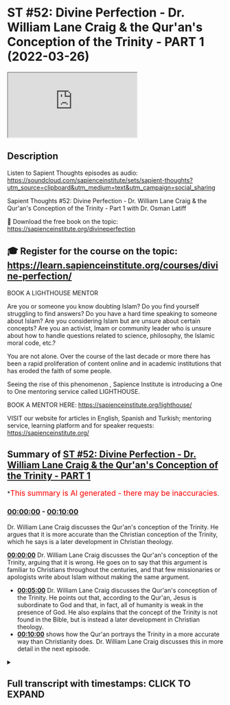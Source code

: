 # ST #52: Divine Perfection - Dr. William Lane Craig & the Qur'an's Conception of the Trinity - PART 1 (2022-03-26)

<iframe loading='lazy' src='https://www.youtube.com/embed/2a3SWU35qxo'></iframe>

## Description

Listen to Sapient Thoughts episodes as audio: https://soundcloud.com/sapienceinstitute/sets/sapient-thoughts?utm_source=clipboard&utm_medium=text&utm_campaign=social_sharing

Sapient Thoughts #52: Divine Perfection - Dr. William Lane Craig & the Qur'an's Conception of the Trinity - Part 1 with Dr. Osman Latiff

📖 Download the free book on the topic: https://sapienceinstitute.org/divineperfection

🎓 Register for the course on the topic: https://learn.sapienceinstitute.org/courses/divine-perfection/
----
BOOK A LIGHTHOUSE MENTOR

Are you or someone you know doubting Islam? Do you find yourself struggling to find answers?  Do you have a hard time speaking to someone about Islam?  Are you considering Islam but are unsure about certain concepts?  Are you an activist, Imam or community leader who is unsure about how to handle questions related to science, philosophy, the Islamic moral code, etc.?

You are not alone.  Over the course of the last decade or more there has been a rapid proliferation of content online and in academic institutions that has eroded the faith of some people.

Seeing the rise of  this phenomenon , Sapience Institute is introducing a One to One mentoring service called LIGHTHOUSE.

BOOK A MENTOR HERE: https://sapienceinstitute.org/lighthouse/

VISIT our website for articles in English, Spanish and Turkish; mentoring service, learning platform and for speaker requests: https://sapienceinstitute.org/

## Summary of [ST #52: Divine Perfection - Dr. William Lane Craig & the Qur'an's Conception of the Trinity - PART 1](https://www.youtube.com/watch?v=2a3SWU35qxo)


*<span style="color:red; font-size:125%">This summary is AI generated - there may be inaccuracies</span>.

### [00:00:00](https://www.youtube.com/watch?v=2a3SWU35qxo&t=0) - [00:10:00](https://www.youtube.com/watch?v=2a3SWU35qxo&t=600)

 Dr. William Lane Craig discusses the Qur'an's conception of the Trinity. He argues that it is more accurate than the Christian conception of the Trinity, which he says is a later development in Christian theology.

**[00:00:00](https://www.youtube.com/watch?v=2a3SWU35qxo&t=0)**  Dr. William Lane Craig discusses the Qur'an's conception of the Trinity, arguing that it is wrong. He goes on to say that this argument is familiar to Christians throughout the centuries, and that few missionaries or apologists write about Islam without making the same argument.
* **[00:05:00](https://www.youtube.com/watch?v=2a3SWU35qxo&t=300)**  Dr. William Lane Craig discusses the Qur'an's conception of the Trinity. He points out that, according to the Qur'an, Jesus is subordinate to God and that, in fact, all of humanity is weak in the presence of God. He also explains that the concept of the Trinity is not found in the Bible, but is instead a later development in Christian theology.
* **[00:10:00](https://www.youtube.com/watch?v=2a3SWU35qxo&t=600)**  shows how the Qur'an portrays the Trinity in a more accurate way than Christianity does. Dr. William Lane Craig discusses this in more detail in the next episode.

<details><summary><h2>Full transcript with timestamps: CLICK TO EXPAND</h2></summary>

[0:00:11](https://youtu.be/2a3SWU35qxo?t=11) now of course we're going through my  
[0:00:13](https://youtu.be/2a3SWU35qxo?t=13) book  
[0:00:14](https://youtu.be/2a3SWU35qxo?t=14) divine perfection christianity and islam  
[0:00:16](https://youtu.be/2a3SWU35qxo?t=16) on sin and salvation published this year  
[0:00:18](https://youtu.be/2a3SWU35qxo?t=18) by sapience institute the book as we  
[0:00:20](https://youtu.be/2a3SWU35qxo?t=20) said before is a response primarily to  
[0:00:24](https://youtu.be/2a3SWU35qxo?t=24) dr william craig in his arguments  
[0:00:26](https://youtu.be/2a3SWU35qxo?t=26) against islamic theism but also it  
[0:00:28](https://youtu.be/2a3SWU35qxo?t=28) covers the writings and the works and  
[0:00:31](https://youtu.be/2a3SWU35qxo?t=31) the arguments made by other christian  
[0:00:34](https://youtu.be/2a3SWU35qxo?t=34) apologists and missionaries and  
[0:00:36](https://youtu.be/2a3SWU35qxo?t=36) evangelists as well including people  
[0:00:38](https://youtu.be/2a3SWU35qxo?t=38) like samuel zwiemer people going all the  
[0:00:40](https://youtu.be/2a3SWU35qxo?t=40) way back to john of damascus thomas  
[0:00:42](https://youtu.be/2a3SWU35qxo?t=42) aquinas billy siekhon and so many others  
[0:00:45](https://youtu.be/2a3SWU35qxo?t=45) as well james langford and so many  
[0:00:47](https://youtu.be/2a3SWU35qxo?t=47) others as well  
[0:00:49](https://youtu.be/2a3SWU35qxo?t=49) we spoke last time about the basic  
[0:00:50](https://youtu.be/2a3SWU35qxo?t=50) introduction behind the book what does  
[0:00:52](https://youtu.be/2a3SWU35qxo?t=52) the book in fact cover why why the book  
[0:00:54](https://youtu.be/2a3SWU35qxo?t=54) in the first place the book is an  
[0:00:56](https://youtu.be/2a3SWU35qxo?t=56) islamic response to clarify the the  
[0:00:59](https://youtu.be/2a3SWU35qxo?t=59) misguiding uh  
[0:01:01](https://youtu.be/2a3SWU35qxo?t=61) accusations about islam made by dr  
[0:01:04](https://youtu.be/2a3SWU35qxo?t=64) william lane craig and others and  
[0:01:06](https://youtu.be/2a3SWU35qxo?t=66) setting the record straight really what  
[0:01:08](https://youtu.be/2a3SWU35qxo?t=68) does the quran really say about these  
[0:01:09](https://youtu.be/2a3SWU35qxo?t=69) things that they claim that it says  
[0:01:12](https://youtu.be/2a3SWU35qxo?t=72) now the first the first argument i'm  
[0:01:14](https://youtu.be/2a3SWU35qxo?t=74) going to make in fact as a response to  
[0:01:16](https://youtu.be/2a3SWU35qxo?t=76) craig is is the first argument that he  
[0:01:18](https://youtu.be/2a3SWU35qxo?t=78) makes himself on his article about the  
[0:01:21](https://youtu.be/2a3SWU35qxo?t=81) concept of god in islam and another one  
[0:01:24](https://youtu.be/2a3SWU35qxo?t=84) called do muslims christians worship the  
[0:01:25](https://youtu.be/2a3SWU35qxo?t=85) same god in his website from his website  
[0:01:27](https://youtu.be/2a3SWU35qxo?t=87) called a reasonable faith and that is  
[0:01:29](https://youtu.be/2a3SWU35qxo?t=89) about the omniscience of of god the  
[0:01:32](https://youtu.be/2a3SWU35qxo?t=92) all-knowing nature of god  
[0:01:34](https://youtu.be/2a3SWU35qxo?t=94) christians have for centuries this  
[0:01:37](https://youtu.be/2a3SWU35qxo?t=97) argument is really important for all of  
[0:01:39](https://youtu.be/2a3SWU35qxo?t=99) us to understand  
[0:01:40](https://youtu.be/2a3SWU35qxo?t=100) christians for for centuries have made  
[0:01:42](https://youtu.be/2a3SWU35qxo?t=102) this argument that the quranic  
[0:01:44](https://youtu.be/2a3SWU35qxo?t=104) conception of the trinity is wrong  
[0:01:48](https://youtu.be/2a3SWU35qxo?t=108) who makes this john of damascus from the  
[0:01:51](https://youtu.be/2a3SWU35qxo?t=111) from early islam this is going back  
[0:01:53](https://youtu.be/2a3SWU35qxo?t=113) almost two thousand years makes this  
[0:01:55](https://youtu.be/2a3SWU35qxo?t=115) argument is far predating william lane  
[0:01:58](https://youtu.be/2a3SWU35qxo?t=118) craig and throughout the centuries they  
[0:02:00](https://youtu.be/2a3SWU35qxo?t=120) built upon that same argument the  
[0:02:02](https://youtu.be/2a3SWU35qxo?t=122) quranic outline of the trinity is wrong  
[0:02:05](https://youtu.be/2a3SWU35qxo?t=125) in fact it's hard pressed to find a  
[0:02:07](https://youtu.be/2a3SWU35qxo?t=127) missionary who doesn't in fact say that  
[0:02:09](https://youtu.be/2a3SWU35qxo?t=129) it's hard for a press to find a  
[0:02:11](https://youtu.be/2a3SWU35qxo?t=131) missionary or an evangelist or a  
[0:02:14](https://youtu.be/2a3SWU35qxo?t=134) christian you know  
[0:02:16](https://youtu.be/2a3SWU35qxo?t=136) apolog apologist who's writing on islam  
[0:02:18](https://youtu.be/2a3SWU35qxo?t=138) in the quran who doesn't make that  
[0:02:20](https://youtu.be/2a3SWU35qxo?t=140) argument so it's more more necessary for  
[0:02:22](https://youtu.be/2a3SWU35qxo?t=142) us therefore to clarify the truth about  
[0:02:24](https://youtu.be/2a3SWU35qxo?t=144) this matter to know of it to be sure of  
[0:02:26](https://youtu.be/2a3SWU35qxo?t=146) it and to see where the christians make  
[0:02:28](https://youtu.be/2a3SWU35qxo?t=148) their mistake and let's start therefore  
[0:02:31](https://youtu.be/2a3SWU35qxo?t=151) in the name of allah the most merciful  
[0:02:33](https://youtu.be/2a3SWU35qxo?t=153) the most compassionate now this is the  
[0:02:35](https://youtu.be/2a3SWU35qxo?t=155) argument william lane craig quotes from  
[0:02:38](https://youtu.be/2a3SWU35qxo?t=158) the quran from chapter 5 verse 1 1 6.  
[0:02:42](https://youtu.be/2a3SWU35qxo?t=162) there is a dialogue between jesus  
[0:02:43](https://youtu.be/2a3SWU35qxo?t=163) between isa al-islam isabel maryam the  
[0:02:46](https://youtu.be/2a3SWU35qxo?t=166) son of mary and god himself allah this  
[0:02:49](https://youtu.be/2a3SWU35qxo?t=169) happens of course in the next life and  
[0:02:51](https://youtu.be/2a3SWU35qxo?t=171) in this verse it begins by saying  
[0:02:56](https://youtu.be/2a3SWU35qxo?t=176) when allah says to jesus  
[0:02:59](https://youtu.be/2a3SWU35qxo?t=179) oh jesus the son of mary  
[0:03:02](https://youtu.be/2a3SWU35qxo?t=182) enter  
[0:03:05](https://youtu.be/2a3SWU35qxo?t=185) did you tell people to take you and your  
[0:03:08](https://youtu.be/2a3SWU35qxo?t=188) mother as two deities besides allah now  
[0:03:12](https://youtu.be/2a3SWU35qxo?t=192) notice something  
[0:03:13](https://youtu.be/2a3SWU35qxo?t=193) these verses if you check them yourself  
[0:03:15](https://youtu.be/2a3SWU35qxo?t=195) they go from 116 to 117 118 chapter 5.  
[0:03:20](https://youtu.be/2a3SWU35qxo?t=200) so my book kind of goes through the  
[0:03:23](https://youtu.be/2a3SWU35qxo?t=203) christian literature and i and i try and  
[0:03:25](https://youtu.be/2a3SWU35qxo?t=205) see how are the christians using these  
[0:03:27](https://youtu.be/2a3SWU35qxo?t=207) verses  
[0:03:28](https://youtu.be/2a3SWU35qxo?t=208) and it's very rare almost never  
[0:03:32](https://youtu.be/2a3SWU35qxo?t=212) do christians bother to mention the  
[0:03:34](https://youtu.be/2a3SWU35qxo?t=214) entire dialogue between allah and jesus  
[0:03:37](https://youtu.be/2a3SWU35qxo?t=217) in in this verses in these verses but in  
[0:03:40](https://youtu.be/2a3SWU35qxo?t=220) fact they part quote  
[0:03:43](https://youtu.be/2a3SWU35qxo?t=223) one half of the first verse and he does  
[0:03:46](https://youtu.be/2a3SWU35qxo?t=226) the same thing william lane does the  
[0:03:48](https://youtu.be/2a3SWU35qxo?t=228) same thing uh  
[0:03:50](https://youtu.be/2a3SWU35qxo?t=230) others after him and before him do the  
[0:03:52](https://youtu.be/2a3SWU35qxo?t=232) same thing  
[0:03:53](https://youtu.be/2a3SWU35qxo?t=233) the the part quote that one part of that  
[0:03:55](https://youtu.be/2a3SWU35qxo?t=235) first verse what i've just quoted for  
[0:03:58](https://youtu.be/2a3SWU35qxo?t=238) you for example this part and they say  
[0:04:00](https://youtu.be/2a3SWU35qxo?t=240) based upon this which is a straw man  
[0:04:02](https://youtu.be/2a3SWU35qxo?t=242) argument they say based upon this uh it  
[0:04:04](https://youtu.be/2a3SWU35qxo?t=244) shows that the quran has a conception of  
[0:04:07](https://youtu.be/2a3SWU35qxo?t=247) the trinity whether it's god himself or  
[0:04:09](https://youtu.be/2a3SWU35qxo?t=249) they might identify as the father and  
[0:04:11](https://youtu.be/2a3SWU35qxo?t=251) jesus who they see as a son and mary  
[0:04:14](https://youtu.be/2a3SWU35qxo?t=254) mary is involved here because there's  
[0:04:16](https://youtu.be/2a3SWU35qxo?t=256) two deities besides allah and it seems  
[0:04:18](https://youtu.be/2a3SWU35qxo?t=258) well there's three deities therefore  
[0:04:20](https://youtu.be/2a3SWU35qxo?t=260) maybe it's kind of a three-ness doctrine  
[0:04:23](https://youtu.be/2a3SWU35qxo?t=263) or a trinity doctrine that the quran is  
[0:04:25](https://youtu.be/2a3SWU35qxo?t=265) is shedding light on but i want us to  
[0:04:27](https://youtu.be/2a3SWU35qxo?t=267) look at this very very carefully with a  
[0:04:29](https://youtu.be/2a3SWU35qxo?t=269) lot of new ones with a lot of  
[0:04:30](https://youtu.be/2a3SWU35qxo?t=270) understanding the verse therefore again  
[0:04:32](https://youtu.be/2a3SWU35qxo?t=272) says  
[0:04:33](https://youtu.be/2a3SWU35qxo?t=273) allah says to jesus  
[0:04:38](https://youtu.be/2a3SWU35qxo?t=278) did you tell people to take you and your  
[0:04:41](https://youtu.be/2a3SWU35qxo?t=281) mother as to these cities besides allah  
[0:04:43](https://youtu.be/2a3SWU35qxo?t=283) that's where they stop well we're going  
[0:04:44](https://youtu.be/2a3SWU35qxo?t=284) to carry on going and see what else does  
[0:04:46](https://youtu.be/2a3SWU35qxo?t=286) it say in these verses  
[0:04:48](https://youtu.be/2a3SWU35qxo?t=288) so jesus now responds to god and says to  
[0:04:51](https://youtu.be/2a3SWU35qxo?t=291) god subhana qaali subhanak now subhanak  
[0:04:54](https://youtu.be/2a3SWU35qxo?t=294) is a beautiful reference because subhan  
[0:04:58](https://youtu.be/2a3SWU35qxo?t=298) means that free of all imperfections are  
[0:05:02](https://youtu.be/2a3SWU35qxo?t=302) you and only you o allah  
[0:05:04](https://youtu.be/2a3SWU35qxo?t=304) subhanak  
[0:05:05](https://youtu.be/2a3SWU35qxo?t=305) free of all imperfections are you and  
[0:05:08](https://youtu.be/2a3SWU35qxo?t=308) only you o allah subhanak mayakun ali  
[0:05:11](https://youtu.be/2a3SWU35qxo?t=311) and akul  
[0:05:13](https://youtu.be/2a3SWU35qxo?t=313) i had no right to say what i had no  
[0:05:15](https://youtu.be/2a3SWU35qxo?t=315) right to say  
[0:05:17](https://youtu.be/2a3SWU35qxo?t=317) i had no right to say what had no right  
[0:05:19](https://youtu.be/2a3SWU35qxo?t=319) to i couldn't say what i had no right to  
[0:05:20](https://youtu.be/2a3SWU35qxo?t=320) say he says to allah meaning issa jesus  
[0:05:22](https://youtu.be/2a3SWU35qxo?t=322) is subordinated everybody is subordinate  
[0:05:26](https://youtu.be/2a3SWU35qxo?t=326) everyone is weak in the presence of god  
[0:05:29](https://youtu.be/2a3SWU35qxo?t=329) almighty allah tells us  
[0:05:31](https://youtu.be/2a3SWU35qxo?t=331) or people of civilization or humanity  
[0:05:36](https://youtu.be/2a3SWU35qxo?t=336) all of you are poor  
[0:05:38](https://youtu.be/2a3SWU35qxo?t=338) impoverished weak dependent before allah  
[0:05:41](https://youtu.be/2a3SWU35qxo?t=341) and allah is  
[0:05:42](https://youtu.be/2a3SWU35qxo?t=342) and allah is hamid and allah is rich and  
[0:05:44](https://youtu.be/2a3SWU35qxo?t=344) free of all need and so this jesus  
[0:05:47](https://youtu.be/2a3SWU35qxo?t=347) is the seventh of allah saying to allah  
[0:05:49](https://youtu.be/2a3SWU35qxo?t=349) saying to god glory be to you free of  
[0:05:52](https://youtu.be/2a3SWU35qxo?t=352) all imperfections are you and on you oh  
[0:05:53](https://youtu.be/2a3SWU35qxo?t=353) allah i had no right to say what i had  
[0:05:56](https://youtu.be/2a3SWU35qxo?t=356) no right to say and then he says to  
[0:05:58](https://youtu.be/2a3SWU35qxo?t=358) allah they never quote this by the way  
[0:06:00](https://youtu.be/2a3SWU35qxo?t=360) in kuntu kul tuho  
[0:06:01](https://youtu.be/2a3SWU35qxo?t=361) tahu if i had said it then you would  
[0:06:04](https://youtu.be/2a3SWU35qxo?t=364) have known that i said it if i said it  
[0:06:06](https://youtu.be/2a3SWU35qxo?t=366) then you would have known that i said it  
[0:06:08](https://youtu.be/2a3SWU35qxo?t=368) and they never get this far quoting  
[0:06:10](https://youtu.be/2a3SWU35qxo?t=370) either not william named craig not the  
[0:06:11](https://youtu.be/2a3SWU35qxo?t=371) others either  
[0:06:12](https://youtu.be/2a3SWU35qxo?t=372) if i said it then you would have known  
[0:06:14](https://youtu.be/2a3SWU35qxo?t=374) that i said it  
[0:06:15](https://youtu.be/2a3SWU35qxo?t=375) right  
[0:06:16](https://youtu.be/2a3SWU35qxo?t=376) he says to allah  
[0:06:18](https://youtu.be/2a3SWU35qxo?t=378) ta'ala mafia nfc you know what is within  
[0:06:21](https://youtu.be/2a3SWU35qxo?t=381) me and i don't know what is within you  
[0:06:23](https://youtu.be/2a3SWU35qxo?t=383) and you are  
[0:06:24](https://youtu.be/2a3SWU35qxo?t=384) you are the knower of the unseen allah  
[0:06:26](https://youtu.be/2a3SWU35qxo?t=386) knows all things our epistemic we have  
[0:06:29](https://youtu.be/2a3SWU35qxo?t=389) limitations in understanding anything  
[0:06:32](https://youtu.be/2a3SWU35qxo?t=392) and he says to allah  
[0:06:33](https://youtu.be/2a3SWU35qxo?t=393) if i said it you would have known it  
[0:06:35](https://youtu.be/2a3SWU35qxo?t=395) that i said it and you know all things  
[0:06:37](https://youtu.be/2a3SWU35qxo?t=397) you know what's within me i don't know  
[0:06:38](https://youtu.be/2a3SWU35qxo?t=398) anything about you oh allah and what's  
[0:06:39](https://youtu.be/2a3SWU35qxo?t=399) within you oh allah  
[0:06:41](https://youtu.be/2a3SWU35qxo?t=401) then he says to allah beautifully they  
[0:06:42](https://youtu.be/2a3SWU35qxo?t=402) never get this far by the way either and  
[0:06:43](https://youtu.be/2a3SWU35qxo?t=403) they're quoting and i quote them to show  
[0:06:45](https://youtu.be/2a3SWU35qxo?t=405) you in the book they never get this far  
[0:06:48](https://youtu.be/2a3SWU35qxo?t=408) in quoting right then he says to allah  
[0:06:51](https://youtu.be/2a3SWU35qxo?t=411) he says  
[0:06:54](https://youtu.be/2a3SWU35qxo?t=414) i never said anything to them except  
[0:06:56](https://youtu.be/2a3SWU35qxo?t=416) what you commanded me to tell them how  
[0:06:58](https://youtu.be/2a3SWU35qxo?t=418) powerful is that  
[0:07:00](https://youtu.be/2a3SWU35qxo?t=420) right how powerful is that i never said  
[0:07:01](https://youtu.be/2a3SWU35qxo?t=421) anything except what he commanded me to  
[0:07:02](https://youtu.be/2a3SWU35qxo?t=422) tell them  
[0:07:03](https://youtu.be/2a3SWU35qxo?t=423) he says and when i uh which was what an  
[0:07:06](https://youtu.be/2a3SWU35qxo?t=426) allah arab  
[0:07:07](https://youtu.be/2a3SWU35qxo?t=427) to worship allah my lord and your lord  
[0:07:09](https://youtu.be/2a3SWU35qxo?t=429) that is the that is the quranic message  
[0:07:12](https://youtu.be/2a3SWU35qxo?t=432) of all the prophets of allah including  
[0:07:15](https://youtu.be/2a3SWU35qxo?t=435) jesus the son of mary worship god my  
[0:07:18](https://youtu.be/2a3SWU35qxo?t=438) lord and your lord that is the most  
[0:07:20](https://youtu.be/2a3SWU35qxo?t=440) plain truth of even  
[0:07:22](https://youtu.be/2a3SWU35qxo?t=442) even those words you might look at as  
[0:07:24](https://youtu.be/2a3SWU35qxo?t=444) being clear decisive unambiguous  
[0:07:26](https://youtu.be/2a3SWU35qxo?t=446) unequivocal words from the bible are  
[0:07:28](https://youtu.be/2a3SWU35qxo?t=448) saying that from the words of jesus that  
[0:07:30](https://youtu.be/2a3SWU35qxo?t=450) jesus says you know is my lord and jesus  
[0:07:33](https://youtu.be/2a3SWU35qxo?t=453) god is my lord and your lord and that's  
[0:07:35](https://youtu.be/2a3SWU35qxo?t=455) allah is saying that in the quran that's  
[0:07:36](https://youtu.be/2a3SWU35qxo?t=456) what jesus told his people worship allah  
[0:07:39](https://youtu.be/2a3SWU35qxo?t=459) my lord and your lord and then he says  
[0:07:41](https://youtu.be/2a3SWU35qxo?t=461) to them then he says to allah welcome to  
[0:07:44](https://youtu.be/2a3SWU35qxo?t=464) alaihim shahidah madhum tufihim and when  
[0:07:47](https://youtu.be/2a3SWU35qxo?t=467) i was with them i was a watcher over  
[0:07:49](https://youtu.be/2a3SWU35qxo?t=469) them a witness over them  
[0:07:51](https://youtu.be/2a3SWU35qxo?t=471) to a faith in me but when you raised me  
[0:07:53](https://youtu.be/2a3SWU35qxo?t=473) and took me  
[0:07:54](https://youtu.be/2a3SWU35qxo?t=474) you were the watcher and the witness  
[0:07:56](https://youtu.be/2a3SWU35qxo?t=476) over them which means something really  
[0:07:59](https://youtu.be/2a3SWU35qxo?t=479) beautifully profound here  
[0:08:01](https://youtu.be/2a3SWU35qxo?t=481) that islam is saying therefore that when  
[0:08:02](https://youtu.be/2a3SWU35qxo?t=482) i was with my people everything was fine  
[0:08:05](https://youtu.be/2a3SWU35qxo?t=485) everyone believed in things that were  
[0:08:07](https://youtu.be/2a3SWU35qxo?t=487) fine because i was a watcher over them  
[0:08:09](https://youtu.be/2a3SWU35qxo?t=489) but when i went  
[0:08:11](https://youtu.be/2a3SWU35qxo?t=491) then i can't be held accountable for  
[0:08:13](https://youtu.be/2a3SWU35qxo?t=493) what they did after me even doing things  
[0:08:16](https://youtu.be/2a3SWU35qxo?t=496) in my name that i can't be held  
[0:08:18](https://youtu.be/2a3SWU35qxo?t=498) responsible for that because that  
[0:08:19](https://youtu.be/2a3SWU35qxo?t=499) happened after me and you're going to  
[0:08:21](https://youtu.be/2a3SWU35qxo?t=501) see in shoreline in a moment as we go  
[0:08:23](https://youtu.be/2a3SWU35qxo?t=503) through this very closely how they  
[0:08:26](https://youtu.be/2a3SWU35qxo?t=506) constructed things after him that was  
[0:08:28](https://youtu.be/2a3SWU35qxo?t=508) not represented by him in his own time  
[0:08:31](https://youtu.be/2a3SWU35qxo?t=511) so he says to allah you were the watcher  
[0:08:33](https://youtu.be/2a3SWU35qxo?t=513) over them and he said then he says to  
[0:08:35](https://youtu.be/2a3SWU35qxo?t=515) allah and they never quote this forever  
[0:08:37](https://youtu.be/2a3SWU35qxo?t=517) by the way ever almost hardly ever  
[0:08:39](https://youtu.be/2a3SWU35qxo?t=519) you're gonna find a christian missionary  
[0:08:41](https://youtu.be/2a3SWU35qxo?t=521) quoting this much of the dialogue  
[0:08:42](https://youtu.be/2a3SWU35qxo?t=522) between jesus and and god in these  
[0:08:44](https://youtu.be/2a3SWU35qxo?t=524) verses they'll stop at the first half of  
[0:08:46](https://youtu.be/2a3SWU35qxo?t=526) that first verse and they'll keep  
[0:08:48](https://youtu.be/2a3SWU35qxo?t=528) copying and pasting their their their  
[0:08:50](https://youtu.be/2a3SWU35qxo?t=530) others who do the same thing and  
[0:08:52](https://youtu.be/2a3SWU35qxo?t=532) therefore they're left with this false  
[0:08:54](https://youtu.be/2a3SWU35qxo?t=534) impression of what the quran truly is  
[0:08:55](https://youtu.be/2a3SWU35qxo?t=535) saying about the about this or  
[0:08:57](https://youtu.be/2a3SWU35qxo?t=537) supposedly saying about the concept of  
[0:08:59](https://youtu.be/2a3SWU35qxo?t=539) the trinity in these verses and it  
[0:09:02](https://youtu.be/2a3SWU35qxo?t=542) doesn't end there then he says to allah  
[0:09:04](https://youtu.be/2a3SWU35qxo?t=544) at the end of all of this and he says to  
[0:09:06](https://youtu.be/2a3SWU35qxo?t=546) allah  
[0:09:12](https://youtu.be/2a3SWU35qxo?t=552) and that's where it ends on verse 118.  
[0:09:14](https://youtu.be/2a3SWU35qxo?t=554) he says that if you punish them then  
[0:09:17](https://youtu.be/2a3SWU35qxo?t=557) they're your servants and if you forgive  
[0:09:19](https://youtu.be/2a3SWU35qxo?t=559) them then you are the most aziz and  
[0:09:22](https://youtu.be/2a3SWU35qxo?t=562) hakeem the most mighty and the most wise  
[0:09:24](https://youtu.be/2a3SWU35qxo?t=564) again if you forgive them they're your  
[0:09:26](https://youtu.be/2a3SWU35qxo?t=566) servants if you forgive them then you  
[0:09:28](https://youtu.be/2a3SWU35qxo?t=568) are the most mighty and the most wise  
[0:09:30](https://youtu.be/2a3SWU35qxo?t=570) noted it's not jesus in any capacity to  
[0:09:32](https://youtu.be/2a3SWU35qxo?t=572) forgive anybody it is up to god to  
[0:09:35](https://youtu.be/2a3SWU35qxo?t=575) forgive or not to forgive and notice it  
[0:09:37](https://youtu.be/2a3SWU35qxo?t=577) doesn't say that you are the most  
[0:09:39](https://youtu.be/2a3SWU35qxo?t=579) forgiving and the most merciful hair in  
[0:09:41](https://youtu.be/2a3SWU35qxo?t=581) these verses because god is angry with  
[0:09:43](https://youtu.be/2a3SWU35qxo?t=583) those people on that day right because  
[0:09:45](https://youtu.be/2a3SWU35qxo?t=585) they've committed blasphemy in his name  
[0:09:48](https://youtu.be/2a3SWU35qxo?t=588) right now this is a full set of verses  
[0:09:51](https://youtu.be/2a3SWU35qxo?t=591) now based upon these verses you see many  
[0:09:54](https://youtu.be/2a3SWU35qxo?t=594) many truths that are coming out number  
[0:09:56](https://youtu.be/2a3SWU35qxo?t=596) one it is jesus subordinate speaking to  
[0:09:58](https://youtu.be/2a3SWU35qxo?t=598) god it is god questioning jesus did you  
[0:10:00](https://youtu.be/2a3SWU35qxo?t=600) say this about uh you know about to  
[0:10:04](https://youtu.be/2a3SWU35qxo?t=604) people to worship you and your mother as  
[0:10:06](https://youtu.be/2a3SWU35qxo?t=606) to deities but the first thing to focus  
[0:10:08](https://youtu.be/2a3SWU35qxo?t=608) on is this this is point number one in  
[0:10:10](https://youtu.be/2a3SWU35qxo?t=610) fact let's leave point number one to the  
[0:10:12](https://youtu.be/2a3SWU35qxo?t=612) next episode and we're gonna unpack this  
[0:10:14](https://youtu.be/2a3SWU35qxo?t=614) entire set of verses to show therefore  
[0:10:17](https://youtu.be/2a3SWU35qxo?t=617) that the christians make an inaccurate a  
[0:10:20](https://youtu.be/2a3SWU35qxo?t=620) wrong grossly inaccurate claim about the  
[0:10:22](https://youtu.be/2a3SWU35qxo?t=622) quran and about the beautiful attributes  
[0:10:24](https://youtu.be/2a3SWU35qxo?t=624) of allah being all-knowing and you will  
[0:10:26](https://youtu.be/2a3SWU35qxo?t=626) see therefore how the quranic  
[0:10:28](https://youtu.be/2a3SWU35qxo?t=628) representation represents the truth of  
[0:10:30](https://youtu.be/2a3SWU35qxo?t=630) the deviation and the errors of our  
[0:10:31](https://youtu.be/2a3SWU35qxo?t=631) christian  
[0:10:32](https://youtu.be/2a3SWU35qxo?t=632) friends jazakum al-qaeda  
</details>